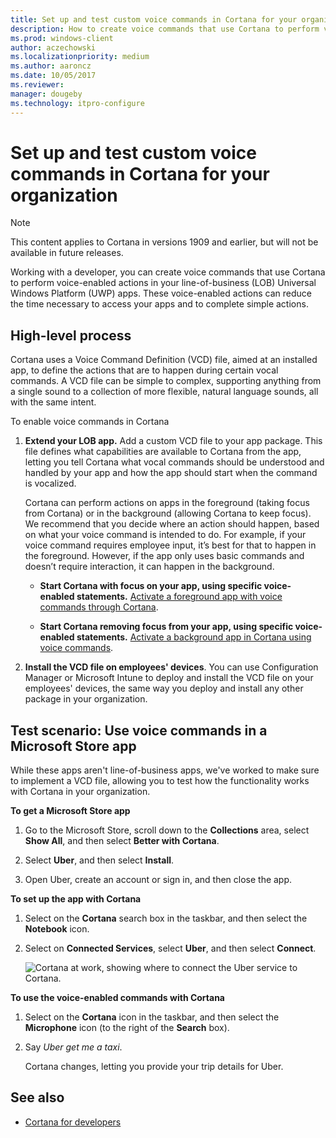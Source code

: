 ```yaml
---
title: Set up and test custom voice commands in Cortana for your organization (Windows)
description: How to create voice commands that use Cortana to perform voice-enabled actions in your line-of-business (LOB) Universal Windows Platform (UWP) apps.
ms.prod: windows-client
author: aczechowski
ms.localizationpriority: medium
ms.author: aaroncz
ms.date: 10/05/2017
ms.reviewer: 
manager: dougeby
ms.technology: itpro-configure
---
```


# Set up and test custom voice commands in Cortana for your organization

>[!NOTE]
>This content applies to Cortana in versions 1909 and earlier, but will not be available in future releases.

Working with a developer, you can create voice commands that use Cortana to perform voice-enabled actions in your line-of-business (LOB) Universal Windows Platform (UWP) apps. These voice-enabled actions can reduce the time necessary to access your apps and to complete simple actions.

## High-level process
Cortana uses a Voice Command Definition (VCD) file, aimed at an installed app, to define the actions that are to happen during certain vocal commands. A VCD file can be simple to complex, supporting anything from a single sound to a collection of more flexible, natural language sounds, all with the same intent.

To enable voice commands in Cortana

1. **Extend your LOB app.** Add a custom VCD file to your app package. This file defines what capabilities are available to Cortana from the app, letting you tell Cortana what vocal commands should be understood and handled by your app and how the app should start when the command is vocalized.

    Cortana can perform actions on apps in the foreground (taking focus from Cortana) or in the background (allowing Cortana to keep focus). We recommend that you decide where an action should happen, based on what your voice command is intended to do. For example, if your voice command requires employee input, it’s best for that to happen in the foreground. However, if the app only uses basic commands and doesn’t require interaction, it can happen in the background.

    - **Start Cortana with focus on your app, using specific voice-enabled statements.** [Activate a foreground app with voice commands through Cortana](/cortana/voice-commands/launch-a-foreground-app-with-voice-commands-in-cortana).

    - **Start Cortana removing focus from your app, using specific voice-enabled statements.** [Activate a background app in Cortana using voice commands](/cortana/voice-commands/launch-a-background-app-with-voice-commands-in-cortana).

2.	**Install the VCD file on employees' devices**. You can use Configuration Manager or Microsoft Intune to deploy and install the VCD file on your employees' devices, the same way you deploy and install any other package in your organization.

## Test scenario: Use voice commands in a Microsoft Store app
While these apps aren't line-of-business apps, we've worked to make sure to implement a VCD file, allowing you to test how the functionality works with Cortana in your organization.

**To get a Microsoft Store app**
1. Go to the Microsoft Store, scroll down to the **Collections** area, select **Show All**, and then select **Better with Cortana**.

2. Select **Uber**, and then select **Install**.

3. Open Uber, create an account or sign in, and then close the app.

**To set up the app with Cortana**
1. Select on the **Cortana** search box in the taskbar, and then select the **Notebook** icon.

2. Select on **Connected Services**, select **Uber**, and then select **Connect**.

    ![Cortana at work, showing where to connect the Uber service to Cortana.](../images/cortana-connect-uber.png)

**To use the voice-enabled commands with Cortana**
1. Select on the **Cortana** icon in the taskbar, and then select the **Microphone** icon (to the right of the **Search** box).

2. Say _Uber get me a taxi_.

    Cortana changes, letting you provide your trip details for Uber.

## See also
- [Cortana for developers](/cortana/skills/)
